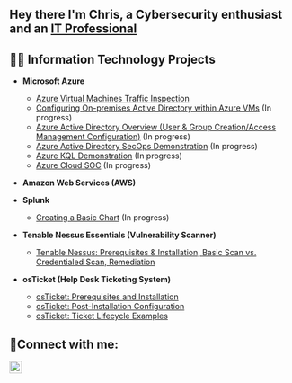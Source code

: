  
<h2>Hey there I'm Chris, a Cybersecurity enthusiast and an <a href="https://www.linkedin.com/in/chriswhernandez/">IT Professional</a></h2>

<h2>👨‍💻 Information Technology Projects</h2>
  
- <b>Microsoft Azure</b>
  - [Azure Virtual Machines Traffic Inspection](https://github.com/chriswhernandez/Azure-Networks-and-Protocols)
  - [Configuring On-premises Active Directory within Azure VMs](https://github.com/chriswhernandez/Active-Directory-Configuration) (In progress)
  - [Azure Active Directory Overview (User & Group Creation/Access Management Configuration)](https://github.com/chriswhernandez/Azure-AD-Overview) (In progress)
  - [Azure Active Directory SecOps Demonstration](https://github.com/chriswhernandez/Azure-Sec-Ops) (In progress)
  - [Azure KQL Demonstration](https://github.com/chriswhernandez/Azure-KQL-Demo) (In progress)
  - [Azure Cloud SOC](https://github.com/chriswhernandez/Azure-Cloud-SOC) (In progress)

- <b>Amazon Web Services (AWS)</b>

- <b>Splunk</b>
  - [Creating a Basic Chart](https://github.com/chriswhernandez/Basic-Chart-Creation) (In progress)

- <b>Tenable Nessus Essentials (Vulnerability Scanner)</b>
  - [Tenable Nessus: Prerequisites & Installation, Basic Scan vs. Credentialed Scan, Remediation](https://github.com/chriswhernandez/tenable-nessus-essentials)

- <b>osTicket (Help Desk Ticketing System)</b>
  - [osTicket: Prerequisites and Installation](https://github.com/chriswhernandez/osTicket-Installation)
  - [osTicket: Post-Installation Configuration](https://github.com/chriswhernandez/osTicket-Configuration)
  - [osTicket: Ticket Lifecycle Examples](https://github.com/chriswhernandez/osTicket-Ticket-Lifecycle-Examples)

<h2>🤳Connect with me:</h2>

[<img align="left" alt="Chris | LinkedIn" width="22px" src="https://cdn.jsdelivr.net/npm/simple-icons@v3/icons/linkedin.svg" />][linkedin]

[linkedin]: https://www.linkedin.com/in/chriswhernandez/

<!--

**chriswhernandez/chriswhernandez** is a ✨ _special_ ✨ repository because its `README.md` (this file) appears on your GitHub profile.

Here are some ideas to get you started:

- 🔭 I’m currently working on ...
- 🌱 I’m currently learning ...
- 👯 I’m looking to collaborate on ...
- 🤔 I’m looking for help with ...
- 💬 Ask me about ...
- 📫 How to reach me: ...
- 😄 Pronouns: ...
- ⚡ Fun fact: ...
-->
